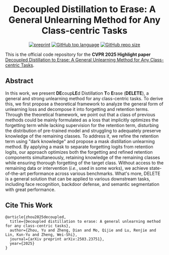 <div align='center'>
 
# Decoupled Distillation to Erase: A General Unlearning Method for Any Class-centric Tasks

[![preprint](https://img.shields.io/badge/arXiv-2503.23751-B31B1B)](https://arxiv.org/abs/2503.23751)
[![GitHub top language](https://img.shields.io/github/languages/top/shaaaaron/DELETE)](https://github.com/shaaaaron/DELETE)
[![GitHub repo size](https://img.shields.io/github/repo-size/shaaaaron/DELETE)](https://github.com/shaaaaron/DELETE)
</div>



This is the official code repository for the **CVPR 2025 Highlight paper** [Decoupled Distillation to Erase: A General Unlearning Method for Any Class-centric Tasks](https://arxiv.org/abs/2503.23751).



## Abstract

In this work, we present **DE**coup**LE**d Distillation **T**o **E**rase (**DELETE**), a general and strong unlearning method for any class-centric tasks. To derive this, we first propose a theoretical framework to analyze the general form of unlearning loss and decompose it into forgetting and retention terms. Through the theoretical framework, we point out that a class of previous methods could be mainly formulated as a loss that implicitly optimizes the forgetting term while lacking supervision for the retention term, disturbing the distribution of pre-trained model and struggling to adequately preserve knowledge of the remaining classes.
To address it, we refine the retention term using "dark knowledge" and propose a mask distillation unlearning method. By applying a mask to separate forgetting logits from retention logits, our approach optimizes both the forgetting and refined retention components simultaneously, retaining knowledge of the remaining classes while ensuring thorough forgetting of the target class.
Without access to the remaining data or intervention (*i.e.*, used in some works), we achieve state-of-the-art performance across various benchmarks. What's more, DELETE is a general solution that can be applied to various downstream tasks, including face recognition, backdoor defense, and semantic segmentation with great performance.


## Cite This Work
```
@article{zhou2025decoupled,
  title={Decoupled distillation to erase: A general unlearning method for any class-centric tasks},
  author={Zhou, Yu and Zheng, Dian and Mo, Qijie and Lu, Renjie and Lin, Kun-Yu and Zheng, Wei-Shi},
  journal={arXiv preprint arXiv:2503.23751},
  year={2025}
}
```
